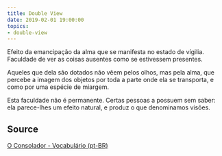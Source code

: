```yaml
---
title: Double View
date: 2019-02-01 19:00:00
topics:
- double-view
---
```


Efeito da emancipação da alma que se manifesta no estado de vígilia. Faculdade
de ver as coisas ausentes como se estivessem presentes. 

Aqueles que dela são dotados não vêem pelos olhos, mas pela alma, que percebe a
imagem dos objetos por toda a parte onde ela se transporta, e como por uma
espécie de miargem. 

Esta faculdade não é permanente. Certas pessoas a possuem sem saber: ela
parece-lhes um efeito natural, e produz o que denominamos visões. 

## Source
[O Consolador - Vocabulário (pt-BR)](http://www.oconsolador.com.br/linkfixo/vocabulario/principal.html)

